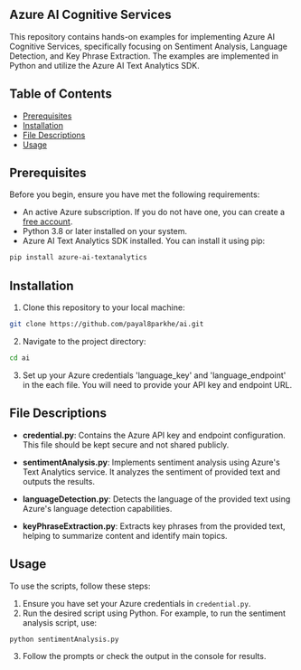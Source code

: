  
## Azure AI Cognitive Services

This repository contains hands-on examples for implementing Azure AI Cognitive Services, specifically focusing on Sentiment Analysis, Language Detection, and Key Phrase Extraction. The examples are implemented in Python and utilize the Azure AI Text Analytics SDK.

## Table of Contents

- [Prerequisites](#prerequisites)
- [Installation](#installation)
- [File Descriptions](#file-descriptions)
- [Usage](#usage)

## Prerequisites

Before you begin, ensure you have met the following requirements:

- An active Azure subscription. If you do not have one, you can create a [free account](https://azure.microsoft.com/free/).
- Python 3.8 or later installed on your system.
- Azure AI Text Analytics SDK installed. You can install it using pip:

```bash
pip install azure-ai-textanalytics
```

## Installation

1. Clone this repository to your local machine:

```bash
git clone https://github.com/payal8parkhe/ai.git
```

2. Navigate to the project directory:

```bash
cd ai
```

3. Set up your Azure credentials 'language_key' and 'language_endpoint' in the each file. You will need to provide your API key and endpoint URL.

## File Descriptions

- **credential.py**: Contains the Azure API key and endpoint configuration. This file should be kept secure and not shared publicly.
  
- **sentimentAnalysis.py**: Implements sentiment analysis using Azure's Text Analytics service. It analyzes the sentiment of provided text and outputs the results.

- **languageDetection.py**: Detects the language of the provided text using Azure's language detection capabilities.

- **keyPhraseExtraction.py**: Extracts key phrases from the provided text, helping to summarize content and identify main topics.

## Usage

To use the scripts, follow these steps:

1. Ensure you have set your Azure credentials in `credential.py`.
2. Run the desired script using Python. For example, to run the sentiment analysis script, use:

```bash
python sentimentAnalysis.py
```

3. Follow the prompts or check the output in the console for results.
